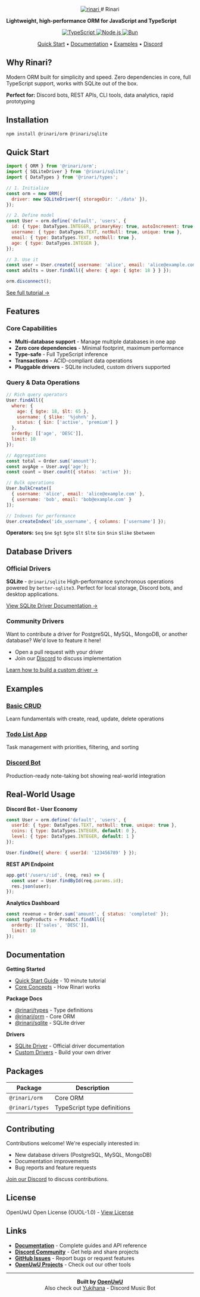 
<p align="center">
  <a href="https://github.com/OpenUwU/rinari/">
    <img src="https://raw.githubusercontent.com/OpenUwU/rinari/refs/heads/main/10207.png" alt="rinari"/>
  </a>
# Rinari

**Lightweight, high-performance ORM for JavaScript and TypeScript**

<p align="center">
  <a href="https://www.typescriptlang.org/">
    <img src="https://img.shields.io/badge/TypeScript-5.9+-3178C6?style=for-the-badge&logo=TypeScript&logoColor=white" alt="TypeScript"/>
  </a>
  <a href="https://nodejs.org/">
    <img src="https://img.shields.io/badge/Node.js-18+-339933?style=for-the-badge&logo=Node.js&logoColor=white" alt="Node.js"/>
  </a>
  <a href="https://bun.sh/">
    <img src="https://img.shields.io/badge/Bun-1.0+-FF4F00?style=for-the-badge&logo=Bun&logoColor=white" alt="Bun"/>
  </a>
</p>

<p align="center">
  <a href="#quick-start">Quick Start</a> •
  <a href="https://github.com/OpenUwU/rinari/blob/main/docs/README.md">Documentation</a> •
  <a href="#examples">Examples</a> •
  <a href="https://discord.gg/zqxWVH3CvG">Discord</a>
</p>

## Why Rinari?

Modern ORM built for simplicity and speed. Zero dependencies in core, full TypeScript support, works with SQLite out of the box.

**Perfect for:** Discord bots, REST APIs, CLI tools, data analytics, rapid prototyping

## Installation

```bash
npm install @rinari/orm @rinari/sqlite
```

## Quick Start

```javascript
import { ORM } from '@rinari/orm';
import { SQLiteDriver } from '@rinari/sqlite';
import { DataTypes } from '@rinari/types';

// 1. Initialize
const orm = new ORM({
  driver: new SQLiteDriver({ storageDir: './data' }),
});

// 2. Define model
const User = orm.define('default', 'users', {
  id: { type: DataTypes.INTEGER, primaryKey: true, autoIncrement: true },
  username: { type: DataTypes.TEXT, notNull: true, unique: true },
  email: { type: DataTypes.TEXT, notNull: true },
  age: { type: DataTypes.INTEGER },
});

// 3. Use it
const user = User.create({ username: 'alice', email: 'alice@example.com', age: 25 });
const adults = User.findAll({ where: { age: { $gte: 18 } } });

orm.disconnect();
```

[See full tutorial →](https://github.com/OpenUwU/rinari/blob/main/docs/guide/tutorials/quick-start.md)

## Features

### Core Capabilities
- **Multi-database support** - Manage multiple databases in one app
- **Zero core dependencies** - Minimal footprint, maximum performance
- **Type-safe** - Full TypeScript inference
- **Transactions** - ACID-compliant data operations
- **Pluggable drivers** - SQLite included, custom drivers supported

### Query & Data Operations
```javascript
// Rich query operators
User.findAll({
  where: {
    age: { $gte: 18, $lt: 65 },
    username: { $like: '%john%' },
    status: { $in: ['active', 'premium'] }
  },
  orderBy: [['age', 'DESC']],
  limit: 10
});

// Aggregations
const total = Order.sum('amount');
const avgAge = User.avg('age');
const count = User.count({ status: 'active' });

// Bulk operations
User.bulkCreate([
  { username: 'alice', email: 'alice@example.com' },
  { username: 'bob', email: 'bob@example.com' }
]);

// Indexes for performance
User.createIndex('idx_username', { columns: ['username'] });
```

**Operators:** `$eq` `$ne` `$gt` `$gte` `$lt` `$lte` `$in` `$nin` `$like` `$between`

## Database Drivers

### Official Drivers

**SQLite** - `@rinari/sqlite`
High-performance synchronous operations powered by `better-sqlite3`. Perfect for local storage, Discord bots, and desktop applications.

[View SQLite Driver Documentation →](./docs/guide/driver/sqlite.md)

### Community Drivers

Want to contribute a driver for PostgreSQL, MySQL, MongoDB, or another database? We'd love to feature it here!

- Open a pull request with your driver
- Join our [Discord](https://discord.gg/zqxWVH3CvG) to discuss implementation

[Learn how to build a custom driver →](./docs/guide/driver/custom.md)

## Examples

### [Basic CRUD](./examples/01-basic-crud)
Learn fundamentals with create, read, update, delete operations

### [Todo List App](./examples/02-todo-list)
Task management with priorities, filtering, and sorting

### [Discord Bot](./examples/discord-notes-bot)
Production-ready note-taking bot showing real-world integration

## Real-World Usage

**Discord Bot - User Economy**
```javascript
const User = orm.define('default', 'users', {
  userId: { type: DataTypes.TEXT, notNull: true, unique: true },
  coins: { type: DataTypes.INTEGER, default: 0 },
  level: { type: DataTypes.INTEGER, default: 1 }
});

User.findOne({ where: { userId: '123456789' } });
```

**REST API Endpoint**
```javascript
app.get('/users/:id', (req, res) => {
  const user = User.findById(req.params.id);
  res.json(user);
});
```

**Analytics Dashboard**
```javascript
const revenue = Order.sum('amount', { status: 'completed' });
const topProducts = Product.findAll({ 
  orderBy: [['sales', 'DESC']], 
  limit: 10 
});
```

## Documentation

**Getting Started**
- [Quick Start Guide](https://github.com/OpenUwU/rinari/blob/main/docs/guide/tutorials/quick-start.md) - 10 minute tutorial
- [Core Concepts](https://github.com/OpenUwU/rinari/blob/main/docs/guide/core-concepts.md) - How Rinari works

**Package Docs**
- [@rinari/types](https://github.com/OpenUwU/rinari/tree/main/packages/types) - Type definitions
- [@rinari/orm](https://github.com/OpenUwU/rinari/tree/main/packages/orm) - Core ORM
- [@rinari/sqlite](https://github.com/OpenUwU/rinari/tree/main/packages/sqlite) - SQLite driver

**Drivers**
- [SQLite Driver](./docs/guide/driver/sqlite.md) - Official driver documentation
- [Custom Drivers](./docs/guide/driver/custom.md) - Build your own driver

## Packages

| Package | Description |
|---------|-------------|
| `@rinari/orm` | Core ORM  |
| `@rinari/types` | TypeScript type definitions |

## Contributing

Contributions welcome! We're especially interested in:
- New database drivers (PostgreSQL, MySQL, MongoDB)
- Documentation improvements
- Bug reports and feature requests

[Join our Discord](https://discord.gg/zqxWVH3CvG) to discuss contributions.

## License

OpenUwU Open License (OUOL-1.0) - [View License](https://github.com/OpenUwU/rinari/blob/main/LICENSE)

## Links

- **[Documentation](https://github.com/OpenUwU/rinari/blob/main/docs/README.md)** - Complete guides and API reference
- **[Discord Community](https://discord.gg/zqxWVH3CvG)** - Get help and share projects
- **[GitHub Issues](https://github.com/OpenUwU/rinari/issues)** - Report bugs or request features
- **[OpenUwU Projects](https://github.com/OpenUwU)** - Check out our other tools

---

<p align="center">
  <strong>Built by <a href="https://github.com/OpenUwU">OpenUwU</a></strong><br>
  Also check out <a href="https://github.com/OpenUwU/Yukihana">Yukihana</a> - Discord Music Bot
</p>
